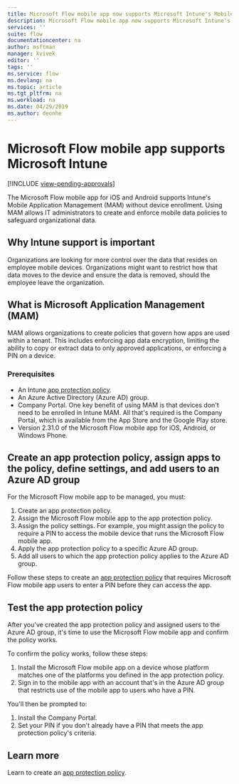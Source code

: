 ```yaml
---
title: Microsoft Flow mobile app now supports Microsoft Intune's Mobile Application Management. | Microsoft Docs
description: Microsoft Flow mobile app now supports Microsoft Intune's Mobile Application Management.
services: ''
suite: flow
documentationcenter: na
author: msftman
manager: kvivek
editor: ''
tags: ''
ms.service: flow
ms.devlang: na
ms.topic: article
ms.tgt_pltfrm: na
ms.workload: na
ms.date: 04/29/2019
ms.author: deonhe
---
```


# Microsoft Flow mobile app supports Microsoft Intune
[!INCLUDE [view-pending-approvals](includes/cc-rebrand.md)]

The Microsoft Flow mobile app for iOS and Android supports Intune's Mobile Application Management (MAM) without device enrollment. Using MAM allows IT administrators to create and enforce mobile data policies to safeguard organizational data.

## Why Intune support is important

Organizations are looking for more control over the data that resides on employee mobile devices. Organizations might want to restrict how that data moves to the device and ensure the data is removed, should the employee leave the organization.

## What is Microsoft Application Management (MAM)

MAM allows organizations to create policies that govern how apps are used within a tenant. This includes enforcing app data encryption, limiting the ability to copy or extract data to only approved applications, or enforcing a PIN on a device.

### Prerequisites

- An Intune [app protection policy](https://docs.microsoft.com/intune/app-protection-policies).
- An Azure Active Directory (Azure AD) group.
- Company Portal. One key benefit of using MAM is that devices don't need to be enrolled in Intune MAM. All that's required is the Company Portal, which is available from the App Store and the Google Play store.
- Version 2.31.0 of the Microsoft Flow mobile app for iOS, Android, or Windows Phone.

## Create an app protection policy, assign apps to the policy, define settings, and add users to an Azure AD group

For the Microsoft Flow mobile app to be managed, you must:

1. Create an app protection policy.
1. Assign the Microsoft Flow mobile app to the app protection policy.
1. Assign the policy settings. For example, you might assign the policy to require a PIN to access the mobile device that runs the Microsoft Flow mobile app.
1. Apply the app protection policy to a specific Azure AD group.
1. Add all users to which the app protection policy applies to the Azure AD group.

Follow these steps to create an [app protection policy](https://docs.microsoft.com/intune/app-protection-policies) that requires Microsoft Flow mobile app users to enter a PIN before they can access the app. 


## Test the app protection policy

After you've created the app protection policy and assigned users to the Azure AD group, it's time to use the Microsoft Flow mobile app and confirm the policy works.

To confirm the policy works, follow these steps:

1. Install the Microsoft Flow mobile app on a device whose platform matches one of the platforms you defined in the app protection policy.
1. Sign in to the mobile app with an account that's in the Azure AD group that restricts use of the mobile app to users who have a PIN.

You'll then be prompted to:
1. Install the Company Portal.
1. Set your PIN if you don't already have a PIN that meets the app protection policy's criteria.


## Learn more

Learn to create an [app protection policy](https://docs.microsoft.com/intune/app-protection-policies).

